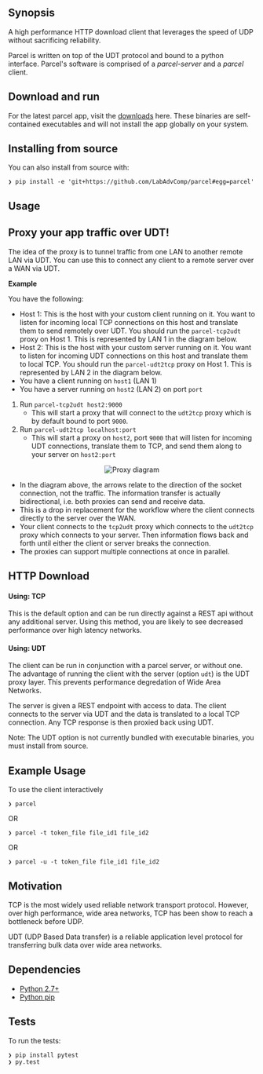 ## Synopsis

A high performance HTTP download client that leverages the speed of UDP without sacrificing reliability.

Parcel is written on top of the UDT protocol and bound to a python interface.  Parcel's software is comprised of a *parcel-server* and a *parcel* client.

## Download and run

For the latest parcel app, visit the [downloads](https://github.com/LabAdvComp/parcel/releases) here.  These binaries are self-contained executables and will not install the app globally on your system.

## Installing from source

You can also install from source with:
```
❯ pip install -e 'git+https://github.com/LabAdvComp/parcel#egg=parcel'
```

## Usage

## Proxy your app traffic over UDT!

The idea of the proxy is to tunnel traffic from one LAN to another remote LAN via UDT.  You can use this to connect any client to a remote server over a WAN via UDT. 

**Example**

You have the following:

- Host 1: This is the host with your custom client running on it.  You want to listen for incoming local TCP connections on this host and translate them to send remotely over UDT.  You should run the `parcel-tcp2udt` proxy on Host 1. This is represented by LAN 1 in the diagram below.
- Host 2: This is the host with your custom server running on it.  You want to listen for incoming UDT connections on this host and translate them to local TCP.  You should run the `parcel-udt2tcp` proxy on Host 1. This is represented by LAN 2 in the diagram below.
- You have a client running on `host1` (LAN 1)
- You have a server running on `host2` (LAN 2) on port `port`

1. Run `parcel-tcp2udt host2:9000` 
     - This will start a proxy that will connect to the `udt2tcp` proxy which is by default bound to port `9000`.
2. Run `parcel-udt2tcp localhost:port`
     - This will start a proxy on `host2`, port `9000` that will listen for incoming UDT connections, translate them to TCP, and send them along to your server on `host2:port`


<p align="center">
  <img src="https://raw.githubusercontent.com/LabAdvComp/parcel/develop/resources/proxy.png" alt="Proxy diagram"/>
</p>

- In the diagram above, the arrows relate to the direction of the socket connection, not the traffic.  The information transfer is actually bidirectional, i.e. both proxies can send and receive data.  
- This is a drop in replacement for the workflow where the client connects directly to the server over the WAN.
- Your client connects to the `tcp2udt` proxy which connects to the `udt2tcp` proxy which connects to your server.  Then information flows back and forth until either the client or server breaks the connection.
- The proxies can support multiple connections at once in parallel.

## HTTP Download

#### Using: TCP

This is the default option and can be run directly against a REST api without any additional server. Using this method, you are likely to see decreased performance over high latency networks.

#### Using: UDT

The client can be run in conjunction with a parcel server, or without one.  The advantage of running the client with the server (option `udt`) is the UDT proxy layer.  This prevents performance degredation of Wide Area Networks.

The server is given a REST endpoint with access to data.  The client connects to the server via UDT and the data is translated to a local TCP connection. Any TCP response is then proxied back using UDT.

Note: The UDT option is not currently bundled with executable binaries, you must install from source.

## Example Usage
To use the client interactively
```
❯ parcel
```
OR
```
❯ parcel -t token_file file_id1 file_id2
```
OR
```
❯ parcel -u -t token_file file_id1 file_id2
```

## Motivation

TCP is the most widely used reliable network transport protocol. However, over high performance, wide area networks, TCP has been show to reach a bottleneck before UDP.

UDT (UDP Based Data transfer) is a reliable application level protocol for transferring bulk data over wide area networks.

## Dependencies

- [Python 2.7+](http://python.org/)
- [Python pip](https://pypi.python.org/pypi/pip)

## Tests

To run the tests:

```
❯ pip install pytest
❯ py.test
```
